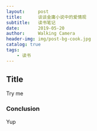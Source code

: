 ```yaml
---
layout:     post
title:      谈谈金庸小说中的爱情观
subtitle:   读书笔记
date:       2019-05-20
author:     Walking Camera
header-img: img/post-bg-cook.jpg
catalog: true
tags:
    - 读书
---
```

## Title
Try me 
### Conclusion
Yup